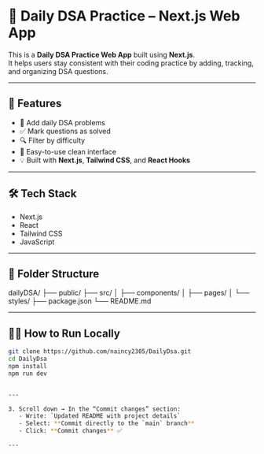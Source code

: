 # 🧠 Daily DSA Practice – Next.js Web App

This is a **Daily DSA Practice Web App** built using **Next.js**.  
It helps users stay consistent with their coding practice by adding, tracking, and organizing DSA questions.

---

## 🚀 Features

- 📅 Add daily DSA problems
- ✅ Mark questions as solved
- 🔍 Filter by difficulty
- 🎯 Easy-to-use clean interface
- 💡 Built with **Next.js**, **Tailwind CSS**, and **React Hooks**

---

## 🛠️ Tech Stack

- Next.js
- React
- Tailwind CSS
- JavaScript

---

## 📂 Folder Structure

dailyDSA/
├── public/
├── src/
│ ├── components/
│ ├── pages/
│ └── styles/
├── package.json
└── README.md


---

## 🧑‍💻 How to Run Locally

```bash
git clone https://github.com/naincy2305/DailyDsa.git
cd DailyDsa
npm install
npm run dev


---

3. Scroll down → In the “Commit changes” section:
   - Write: `Updated README with project details`
   - Select: **Commit directly to the `main` branch**
   - Click: **Commit changes** ✅

---






